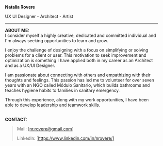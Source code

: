<strong>Natalia Rovere</strong>
<br>

UX UI Designer - Architect - Artist
<br>
<hr>

<strong>ABOUT ME:</strong>
<br>
I consider myself a highly creative, dedicated and committed individual and I'm always seeking opportunities to learn and grow.

I enjoy the challenge of designing with a focus on simplifying or solving problems for a client or user. This motivation to seek improvement and optimization is something I have applied both in my career as an Architect and as a UX/UI Designer.

I am passionate about connecting with others and empathizing with their thoughts and feelings. This passion has led me to volunteer for over seven years with an NGO called Módulo Sanitario, which builds bathrooms and teaches hygiene habits to families in sanitary emergency.

Through this experience, along with my work opportunities, I have been able to develop leadership and teamwork skills.
<br>
<br>

<strong>CONTACT:</strong>
<br>
> Mail: [nr.rovere@gmail.com]
> 
> LinkedIn: [https://www.linkedin.com/in/nrovere/]
<br>
